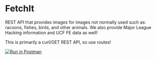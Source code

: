 # FetchIt
REST API that provides images for images not normally used such as: racoons, fishes, birds, and other animals. 
We also provide Major League Hacking information and UCF FE data as well!

This is primarily a curl/GET REST API, so use routes!

[![Run in Postman](https://run.pstmn.io/button.svg)](https://app.getpostman.com/run-collection/1af48e1803edf9754653)

